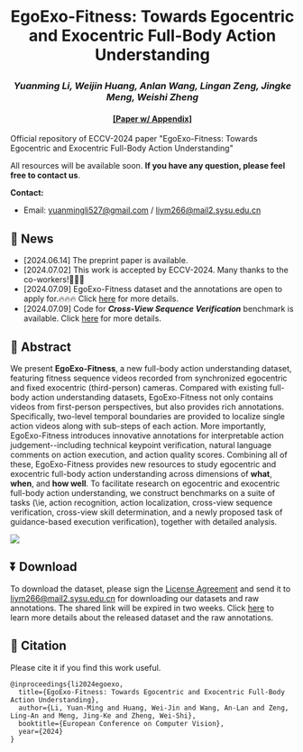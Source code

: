 # <p align="center">EgoExo-Fitness: Towards Egocentric and Exocentric Full-Body Action Understanding</p>

### <p align="center">*Yuanming Li, Weijin Huang, Anlan Wang, Lingan Zeng, Jingke Meng, Weishi Zheng*</p>

#### <p align="center">[[Paper w/ Appendix]](https://arxiv.org/abs/2406.08877) </p>

Official repository of ECCV-2024 paper "EgoExo-Fitness: Towards Egocentric and Exocentric Full-Body Action Understanding"

All resources will be available soon. **If you have any question, please feel free to contact us**.

**Contact:** 
- Email: yuanmingli527@gmail.com / liym266@mail2.sysu.edu.cn

## 💬 News
- [2024.06.14] The preprint paper is available.
- [2024.07.02] This work is accepted by ECCV-2024. Many thanks to the co-workers!🥳🎉🎊
- [2024.07.09] EgoExo-Fitness dataset and the annotations are open to apply for.🔥🔥🔥 Click [here](./Raw_annotations/README.md) for more details.
- [2024.07.09] Code for ***Cross-View Sequence Verification*** benchmark is available. Click [here](./CVSV_benchmark/README.md) for more details.


## :paperclip: Abstract
We present **EgoExo-Fitness**, a new full-body action understanding dataset, featuring fitness sequence videos recorded from synchronized egocentric and fixed exocentric (third-person) cameras. Compared with existing full-body action understanding datasets, EgoExo-Fitness not only contains videos from first-person perspectives, but also provides rich annotations. Specifically, two-level temporal boundaries are provided to localize single action videos along with sub-steps of each action. More importantly, EgoExo-Fitness introduces innovative annotations for interpretable action judgement--including technical keypoint verification, natural language comments on action execution, and action quality scores. Combining all of these, EgoExo-Fitness provides new resources to study egocentric and exocentric full-body action understanding across dimensions of **what**, **when**, and **how well**. To facilitate research on egocentric and exocentric full-body action understanding, we construct benchmarks on a suite of tasks (\ie, action recognition, action localization, cross-view sequence verification, cross-view skill determination, and a newly proposed task of guidance-based execution verification), together with detailed analysis.

 ![](./img/dataset_intro.png)

## ⏬ Download
To download the dataset, please sign the [License Agreement](./License_Agreement.pdf) and send it to liym266@mail2.sysu.edu.cn for downloading our datasets and raw annotations. The shared link will be expired in two weeks. Click [here](./Raw_annotations/README.md) to learn more details about the released dataset and the raw annotations.


## 📑 Citation
Please cite it if you find this work useful.
```
@inproceedings{li2024egoexo,
  title={EgoExo-Fitness: Towards Egocentric and Exocentric Full-Body Action Understanding},
  author={Li, Yuan-Ming and Huang, Wei-Jin and Wang, An-Lan and Zeng, Ling-An and Meng, Jing-Ke and Zheng, Wei-Shi},
  booktitle={European Conference on Computer Vision},
  year={2024}
}
```
